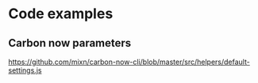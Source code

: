 # Code examples

## Carbon now parameters
https://github.com/mixn/carbon-now-cli/blob/master/src/helpers/default-settings.js